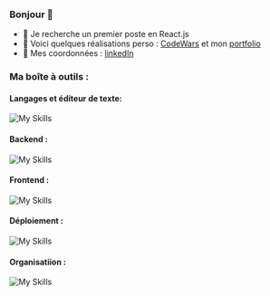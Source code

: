 
### Bonjour 👋
- 👯 Je recherche un premier poste en React.js
- :pushpin: Voici quelques réalisations perso : [CodeWars](https://www.codewars.com/users/debuyer) et mon [portfolio](talentsenaction.fr)
- :newspaper: Mes coordonnées : [linkedIn](https://www.linkedin.com/in/benoitdebuyer/)

### Ma boîte à outils :
#### Langages et éditeur de texte: 
![My Skills](https://skillicons.dev/icons?i=js,vscode,)

#### Backend : 
![My Skills](https://skillicons.dev/icons?i=nodejs,express,mongodb,) 

#### Frontend : 
![My Skills](https://skillicons.dev/icons?i=html,css,react,nextjs,redux,jest,ts,)

#### Déploiement : 
![My Skills](https://skillicons.dev/icons?i=vercel,)


#### Organisatiion : 
![My Skills](https://skillicons.dev/icons?i=git,github,figma,trello)
